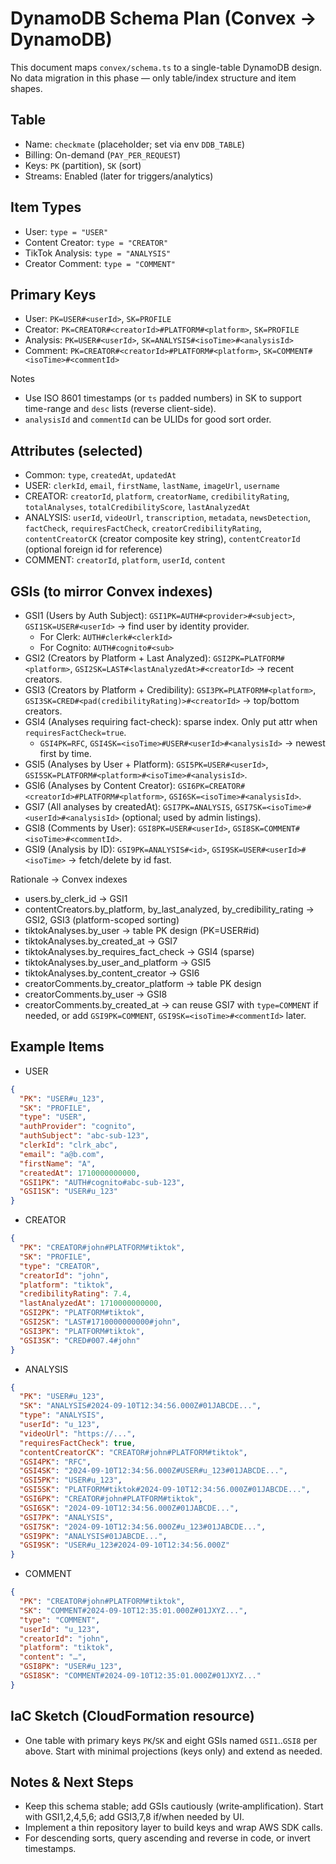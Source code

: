 # DynamoDB Schema Plan (Convex → DynamoDB)

This document maps `convex/schema.ts` to a single-table DynamoDB design. No data migration in this phase — only table/index structure and item shapes.

## Table
- Name: `checkmate` (placeholder; set via env `DDB_TABLE`)
- Billing: On-demand (`PAY_PER_REQUEST`)
- Keys: `PK` (partition), `SK` (sort)
- Streams: Enabled (later for triggers/analytics)

## Item Types
- User: `type = "USER"`
- Content Creator: `type = "CREATOR"`
- TikTok Analysis: `type = "ANALYSIS"`
- Creator Comment: `type = "COMMENT"`

## Primary Keys
- User: `PK=USER#<userId>`, `SK=PROFILE`
- Creator: `PK=CREATOR#<creatorId>#PLATFORM#<platform>`, `SK=PROFILE`
- Analysis: `PK=USER#<userId>`, `SK=ANALYSIS#<isoTime>#<analysisId>`
- Comment: `PK=CREATOR#<creatorId>#PLATFORM#<platform>`, `SK=COMMENT#<isoTime>#<commentId>`

Notes
- Use ISO 8601 timestamps (or `ts` padded numbers) in SK to support time-range and `desc` lists (reverse client-side).
- `analysisId` and `commentId` can be ULIDs for good sort order.

## Attributes (selected)
- Common: `type`, `createdAt`, `updatedAt`
- USER: `clerkId`, `email`, `firstName`, `lastName`, `imageUrl`, `username`
- CREATOR: `creatorId`, `platform`, `creatorName`, `credibilityRating`, `totalAnalyses`, `totalCredibilityScore`, `lastAnalyzedAt`
- ANALYSIS: `userId`, `videoUrl`, `transcription`, `metadata`, `newsDetection`, `factCheck`, `requiresFactCheck`, `creatorCredibilityRating`, `contentCreatorCK` (creator composite key string), `contentCreatorId` (optional foreign id for reference)
- COMMENT: `creatorId`, `platform`, `userId`, `content`

## GSIs (to mirror Convex indexes)
- GSI1 (Users by Auth Subject): `GSI1PK=AUTH#<provider>#<subject>`, `GSI1SK=USER#<userId>` → find user by identity provider.
  - For Clerk: `AUTH#clerk#<clerkId>`
  - For Cognito: `AUTH#cognito#<sub>`
- GSI2 (Creators by Platform + Last Analyzed): `GSI2PK=PLATFORM#<platform>`, `GSI2SK=LAST#<lastAnalyzedAt>#<creatorId>` → recent creators.
- GSI3 (Creators by Platform + Credibility): `GSI3PK=PLATFORM#<platform>`, `GSI3SK=CRED#<pad(credibilityRating)>#<creatorId>` → top/bottom creators.
- GSI4 (Analyses requiring fact-check): sparse index. Only put attr when `requiresFactCheck=true`.
  - `GSI4PK=RFC`, `GSI4SK=<isoTime>#USER#<userId>#<analysisId>` → newest first by time.
- GSI5 (Analyses by User + Platform): `GSI5PK=USER#<userId>`, `GSI5SK=PLATFORM#<platform>#<isoTime>#<analysisId>`.
- GSI6 (Analyses by Content Creator): `GSI6PK=CREATOR#<creatorId>#PLATFORM#<platform>`, `GSI6SK=<isoTime>#<analysisId>`.
- GSI7 (All analyses by createdAt): `GSI7PK=ANALYSIS`, `GSI7SK=<isoTime>#<userId>#<analysisId>` (optional; used by admin listings).
- GSI8 (Comments by User): `GSI8PK=USER#<userId>`, `GSI8SK=COMMENT#<isoTime>#<commentId>`.
- GSI9 (Analysis by ID): `GSI9PK=ANALYSIS#<id>`, `GSI9SK=USER#<userId>#<isoTime>` → fetch/delete by id fast.

Rationale → Convex indexes
- users.by_clerk_id → GSI1
- contentCreators.by_platform, by_last_analyzed, by_credibility_rating → GSI2, GSI3 (platform-scoped sorting)
- tiktokAnalyses.by_user → table PK design (PK=USER#id)
- tiktokAnalyses.by_created_at → GSI7
- tiktokAnalyses.by_requires_fact_check → GSI4 (sparse)
- tiktokAnalyses.by_user_and_platform → GSI5
- tiktokAnalyses.by_content_creator → GSI6
- creatorComments.by_creator_platform → table PK design
- creatorComments.by_user → GSI8
- creatorComments.by_created_at → can reuse GSI7 with `type=COMMENT` if needed, or add `GSI9PK=COMMENT`, `GSI9SK=<isoTime>#<commentId>` later.

## Example Items
- USER
```json
{
  "PK": "USER#u_123",
  "SK": "PROFILE",
  "type": "USER",
  "authProvider": "cognito",
  "authSubject": "abc-sub-123",
  "clerkId": "clrk_abc",
  "email": "a@b.com",
  "firstName": "A",
  "createdAt": 1710000000000,
  "GSI1PK": "AUTH#cognito#abc-sub-123",
  "GSI1SK": "USER#u_123"
}
```
- CREATOR
```json
{
  "PK": "CREATOR#john#PLATFORM#tiktok",
  "SK": "PROFILE",
  "type": "CREATOR",
  "creatorId": "john",
  "platform": "tiktok",
  "credibilityRating": 7.4,
  "lastAnalyzedAt": 1710000000000,
  "GSI2PK": "PLATFORM#tiktok",
  "GSI2SK": "LAST#1710000000000#john",
  "GSI3PK": "PLATFORM#tiktok",
  "GSI3SK": "CRED#007.4#john"
}
```
- ANALYSIS
```json
{
  "PK": "USER#u_123",
  "SK": "ANALYSIS#2024-09-10T12:34:56.000Z#01JABCDE...",
  "type": "ANALYSIS",
  "userId": "u_123",
  "videoUrl": "https://...",
  "requiresFactCheck": true,
  "contentCreatorCK": "CREATOR#john#PLATFORM#tiktok",
  "GSI4PK": "RFC",
  "GSI4SK": "2024-09-10T12:34:56.000Z#USER#u_123#01JABCDE...",
  "GSI5PK": "USER#u_123",
  "GSI5SK": "PLATFORM#tiktok#2024-09-10T12:34:56.000Z#01JABCDE...",
  "GSI6PK": "CREATOR#john#PLATFORM#tiktok",
  "GSI6SK": "2024-09-10T12:34:56.000Z#01JABCDE...",
  "GSI7PK": "ANALYSIS",
  "GSI7SK": "2024-09-10T12:34:56.000Z#u_123#01JABCDE...",
  "GSI9PK": "ANALYSIS#01JABCDE...",
  "GSI9SK": "USER#u_123#2024-09-10T12:34:56.000Z"
}
```
- COMMENT
```json
{
  "PK": "CREATOR#john#PLATFORM#tiktok",
  "SK": "COMMENT#2024-09-10T12:35:01.000Z#01JXYZ...",
  "type": "COMMENT",
  "userId": "u_123",
  "creatorId": "john",
  "platform": "tiktok",
  "content": "…",
  "GSI8PK": "USER#u_123",
  "GSI8SK": "COMMENT#2024-09-10T12:35:01.000Z#01JXYZ..."
}
```

## IaC Sketch (CloudFormation resource)
- One table with primary keys `PK`/`SK` and eight GSIs named `GSI1`..`GSI8` per above. Start with minimal projections (keys only) and extend as needed.

## Notes & Next Steps
- Keep this schema stable; add GSIs cautiously (write‑amplification). Start with GSI1,2,4,5,6; add GSI3,7,8 if/when needed by UI.
- Implement a thin repository layer to build keys and wrap AWS SDK calls.
- For descending sorts, query ascending and reverse in code, or invert timestamps.
